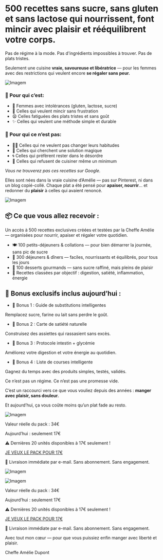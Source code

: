 # 500 recettes sans sucre, sans gluten et sans lactose  qui nourrissent, font mincir avec plaisir  et rééquilibrent votre corps.

Pas de régime à la mode. Pas d'ingrédients impossibles à trouver. Pas de plats tristes.

Seulement une cuisine **vraie, savoureuse et libératrice** — pour les femmes avec des restrictions qui veulent encore **se régaler sans peur.**

![Imagem](https://cdn.xquiz.co/images/c9e47c7c-1582-40af-833e-4cc8dd73c34b)

### 💚 Pour qui c’est:

- 🌿 Femmes avec intolérances (gluten, lactose, sucre)
- 🥗 Celles qui veulent mincir sans frustration
- 😩 Celles fatiguées des plats tristes et sans goût
- ✨ Celles qui veulent une méthode simple et durable

### 🚫 Pour qui ce n’est pas:

- 🙅‍♀️ Celles qui ne veulent pas changer leurs habitudes
- 🧪 Celles qui cherchent une solution magique
- 🌀 Celles qui préfèrent rester dans le désordre
- 🍕 Celles qui refusent de cuisiner même un minimum

_Vous ne trouverez pas ces recettes sur Google._

Elles sont nées dans la vraie cuisine d’Amélie — pas sur Pinterest, ni dans un blog copié-collé.
Chaque plat a été pensé pour **apaiser, nourrir**… et redonner du **plaisir** à celles qui avaient renoncé.


![Imagem](https://cdn.xquiz.co/images/51306039-824e-4a8a-b15d-4a3726f4c893)

## 📦 Ce que vous allez recevoir :

Un accès à 500 recettes exclusives créées et testées par la Cheffe Amélie — organisées pour nourrir, apaiser et régaler votre quotidien.


- 🍽️ 100 petits-déjeuners & collations — pour bien démarrer la journée, sans pic de sucre
- 🥦 300 déjeuners & dîners — faciles, nourrissants et équilibrés, pour tous les jours
- 🍫 100 desserts gourmands — sans sucre raffiné, mais pleins de plaisir
- 🧭 Recettes classées par objectif : digestion, satiété, inflammation, énergie

## 🎁 Bonus exclusifs inclus aujourd’hui :

- 🎁 Bonus 1 : Guide de substitutions intelligentes


Remplacez sucre, farine ou lait sans perdre le goût.

- 🎁 Bonus 2 : Carte de satiété naturelle


Construisez des assiettes qui rassasient sans excès.

- 🎁 Bonus 3 : Protocole intestin + glycémie


Améliorez votre digestion et votre énergie au quotidien.

- 🎁 Bonus 4 : Liste de courses intelligente


Gagnez du temps avec des produits simples, testés, validés.


Ce n’est pas un régime.
Ce n’est pas une promesse vide.


C’est un raccourci vers ce que vous vouliez depuis des années :
**manger avec plaisir, sans douleur.**

Et aujourd’hui, ça vous coûte moins qu’un plat fade au resto.


![Imagem](https://cdn.xquiz.co/images/c72f1e5e-a1f8-42b3-bf32-2cff52a08240)

Valeur réelle du pack :
34€

Aujourd’hui : seulement 17€


⚠️ Dernières 20 unités disponibles à 17€ seulement !


[JE VEUX LE PACK POUR 17€](https://pay.hotmart.com/D98080625O?off=1n1vmmyz&checkoutMode=10&bid=1745004292326&utm_source=organic&utm_campaign=&utm_medium=&utm_content=&utm_term=&xcod=&sck=)

📩 Livraison immédiate par e-mail. Sans abonnement. Sans engagement.


![Imagem](https://cdn.xquiz.co/images/5e804b19-82d2-4a64-8a88-67803ef1372f)

![Imagem](https://cdn.xquiz.co/images/e3643daa-b236-44c5-aefa-5af78c4882c3)

Valeur réelle du pack :
34€

Aujourd’hui : seulement 17€


⚠️ Dernières 20 unités disponibles à 17€ seulement !


[JE VEUX LE PACK POUR 17€](https://pay.hotmart.com/D98080625O?off=1n1vmmyz&checkoutMode=10&bid=1745004292326&utm_source=organic&utm_campaign=&utm_medium=&utm_content=&utm_term=&xcod=&sck=)

📩 Livraison immédiate par e-mail. Sans abonnement. Sans engagement.


Avec tout mon cœur — pour que vous puissiez enfin manger avec liberté et plaisir.


Cheffe Amélie Dupont